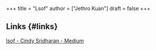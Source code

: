 +++
title = "Lsof"
author = ["Jethro Kuan"]
draft = false
+++

## Links {#links}

[lsof - Cindy Sridharan - Medium](https://medium.com/@copyconstruct/lsof-f2b224eee7b5)